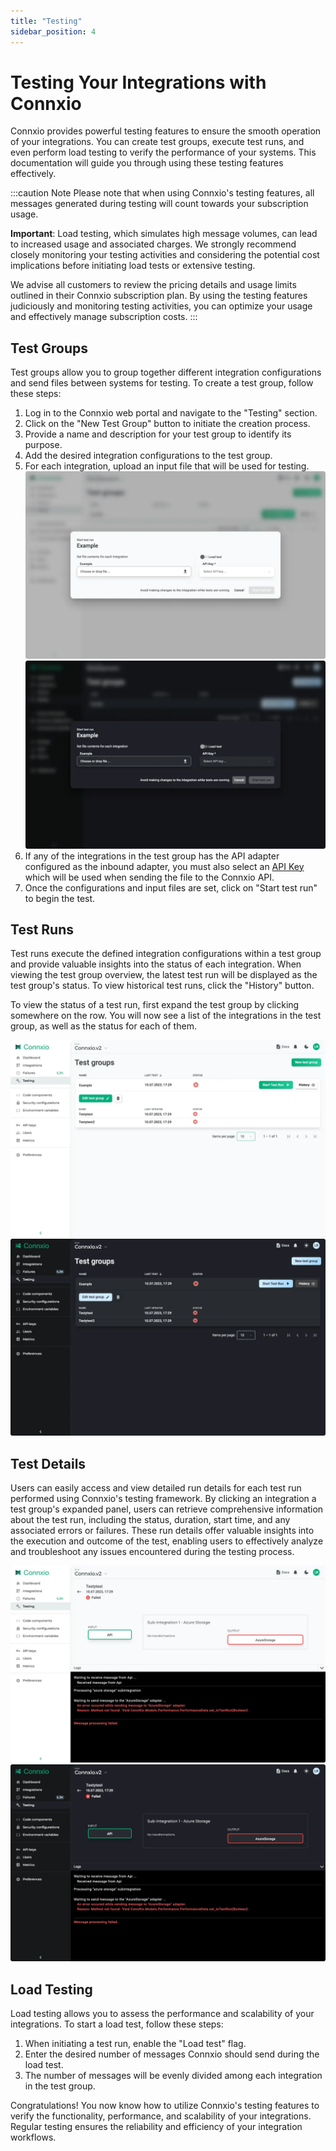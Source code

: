 ```yaml
---
title: "Testing"
sidebar_position: 4
---
```


# Testing Your Integrations with Connxio

Connxio provides powerful testing features to ensure the smooth operation of your integrations. You can create test groups, execute test runs, and even perform load testing to verify the performance of your systems. This documentation will guide you through using these testing features effectively.

:::caution Note
Please note that when using Connxio's testing features, all messages generated during testing will count towards your subscription usage.

**Important**: Load testing, which simulates high message volumes, can lead to increased usage and associated charges. We strongly recommend closely monitoring your testing activities and considering the potential cost implications before initiating load tests or extensive testing.

We advise all customers to review the pricing details and usage limits outlined in their Connxio subscription plan. By using the testing features judiciously and monitoring testing activities, you can optimize your usage and effectively manage subscription costs.
:::

## Test Groups

Test groups allow you to group together different integration configurations and send files between systems for testing. To create a test group, follow these steps:

1. Log in to the Connxio web portal and navigate to the "Testing" section.
2. Click on the "New Test Group" button to initiate the creation process.
3. Provide a name and description for your test group to identify its purpose.
4. Add the desired integration configurations to the test group.
5. For each integration, upload an input file that will be used for testing.
![Start test run options](/img/docs/start-test-run-light.webp#light-only)![Start test run options](/img/docs/start-test-run-dark.webp#dark-only)
6. If any of the integrations in the test group has the API adapter configured as the inbound adapter, you must also select an [API Key](/connxio-portal/apikeys) which will be used when sending the file to the Connxio API.
7. Once the configurations and input files are set, click on "Start test run" to begin the test.

## Test Runs

Test runs execute the defined integration configurations within a test group and provide valuable insights into the status of each integration. When viewing the test group overview, the latest test run will be displayed as the test group's status. To view historical test runs, click the "History" button.

To view the status of a test run, first expand the test group by clicking somewhere on the row. You will now see a list of the integrations in the test group, as well as the status for each of them.

![Test group status](/img/docs/test-group-status-light.webp#light-only)![Test group status](/img/docs/test-group-status-dark.webp#dark-only)

## Test Details
Users can easily access and view detailed run details for each test run performed using Connxio's testing framework. By clicking an integration a test group's expanded panel, users can retrieve comprehensive information about the test run, including the status, duration, start time, and any associated errors or failures. These run details offer valuable insights into the execution and outcome of the test, enabling users to effectively analyze and troubleshoot any issues encountered during the testing process.

![Detailed test status](/img/docs/test-details-light.webp#light-only)![Detailed test status](/img/docs/test-details-dark.webp#dark-only)

## Load Testing

Load testing allows you to assess the performance and scalability of your integrations. To start a load test, follow these steps:

1. When initiating a test run, enable the "Load test" flag.
2. Enter the desired number of messages Connxio should send during the load test.
3. The number of messages will be evenly divided among each integration in the test group.

Congratulations! You now know how to utilize Connxio's testing features to verify the functionality, performance, and scalability of your integrations. Regular testing ensures the reliability and efficiency of your integration workflows.

